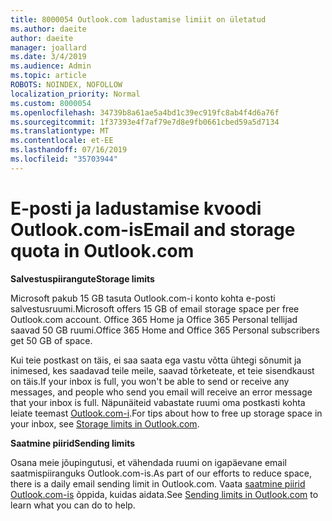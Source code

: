 ```yaml
---
title: 8000054 Outlook.com ladustamise limiit on ületatud
ms.author: daeite
author: daeite
manager: joallard
ms.date: 3/4/2019
ms.audience: Admin
ms.topic: article
ROBOTS: NOINDEX, NOFOLLOW
localization_priority: Normal
ms.custom: 8000054
ms.openlocfilehash: 34739b8a61ae5a4bd1c39ec919fc8ab4f4d6a76f
ms.sourcegitcommit: 1f37393e4f7af79e7d8e9fb0661cbed59a5d7134
ms.translationtype: MT
ms.contentlocale: et-EE
ms.lasthandoff: 07/16/2019
ms.locfileid: "35703944"
---
```

# <a name="email-and-storage-quota-in-outlookcom"></a><span data-ttu-id="c5c15-102">E-posti ja ladustamise kvoodi Outlook.com-is</span><span class="sxs-lookup"><span data-stu-id="c5c15-102">Email and storage quota in Outlook.com</span></span>

<span data-ttu-id="c5c15-103">**Salvestuspiirangute**</span><span class="sxs-lookup"><span data-stu-id="c5c15-103">**Storage limits**</span></span>

<span data-ttu-id="c5c15-104">Microsoft pakub 15 GB tasuta Outlook.com-i konto kohta e-posti salvestusruumi.</span><span class="sxs-lookup"><span data-stu-id="c5c15-104">Microsoft offers 15 GB of email storage space per free Outlook.com account.</span></span> <span data-ttu-id="c5c15-105">Office 365 Home ja Office 365 Personal tellijad saavad 50 GB ruumi.</span><span class="sxs-lookup"><span data-stu-id="c5c15-105">Office 365 Home and Office 365 Personal subscribers get 50 GB of space.</span></span>
  
<span data-ttu-id="c5c15-106">Kui teie postkast on täis, ei saa saata ega vastu võtta ühtegi sõnumit ja inimesed, kes saadavad teile meile, saavad tõrketeate, et teie sisendkaust on täis.</span><span class="sxs-lookup"><span data-stu-id="c5c15-106">If your inbox is full, you won't be able to send or receive any messages, and people who send you email will receive an error message that your inbox is full.</span></span> <span data-ttu-id="c5c15-107">Näpunäiteid vabastate ruumi oma postkasti kohta leiate teemast [Outlook.com-i](https://support.office.com/article/7ac99134-69e5-4619-ac0b-2d313bba5e9e?wt.mc_id=Office_Outlook_com_Alchemy).</span><span class="sxs-lookup"><span data-stu-id="c5c15-107">For tips about how to free up storage space in your inbox, see [Storage limits in Outlook.com](https://support.office.com/article/7ac99134-69e5-4619-ac0b-2d313bba5e9e?wt.mc_id=Office_Outlook_com_Alchemy).</span></span>

<span data-ttu-id="c5c15-108">**Saatmine piirid**</span><span class="sxs-lookup"><span data-stu-id="c5c15-108">**Sending limits**</span></span>

<span data-ttu-id="c5c15-109">Osana meie jõupingutusi, et vähendada ruumi on igapäevane email saatmispiiranguks Outlook.com-is.</span><span class="sxs-lookup"><span data-stu-id="c5c15-109">As part of our efforts to reduce space, there is a daily email sending limit in Outlook.com.</span></span> <span data-ttu-id="c5c15-110">Vaata [saatmine piirid Outlook.com-is](https://support.office.com/article/279ee200-594c-40f0-9ec8-bb6af7735c2e?wt.mc_id=Office_Outlook_com_Alchemy) õppida, kuidas aidata.</span><span class="sxs-lookup"><span data-stu-id="c5c15-110">See [Sending limits in Outlook.com](https://support.office.com/article/279ee200-594c-40f0-9ec8-bb6af7735c2e?wt.mc_id=Office_Outlook_com_Alchemy) to learn what you can do to help.</span></span>